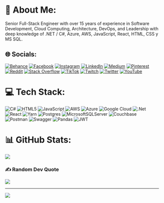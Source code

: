 # 💫 About Me:
Senior Full-Stack Engineer with over 15 years of experience in Software Development, Cloud Computing, Architecture, DevOps, and Leadership with deep knowledge of .NET / C#, Azure, AWS, JavaScript, React, HTML, CSS y MS SQL.


## 🌐 Socials:
[![Behance](https://img.shields.io/badge/Behance-1769ff?logo=behance&logoColor=white)](https://behance.net/antonioacosta11) [![Facebook](https://img.shields.io/badge/Facebook-%231877F2.svg?logo=Facebook&logoColor=white)](https://facebook.com/aacostamx) [![Instagram](https://img.shields.io/badge/Instagram-%23E4405F.svg?logo=Instagram&logoColor=white)](https://instagram.com/aacostamx) [![LinkedIn](https://img.shields.io/badge/LinkedIn-%230077B5.svg?logo=linkedin&logoColor=white)](https://linkedin.com/in/antonioacostamurillo) [![Medium](https://img.shields.io/badge/Medium-12100E?logo=medium&logoColor=white)](https://medium.com/@antonioacostamurillo) [![Pinterest](https://img.shields.io/badge/Pinterest-%23E60023.svg?logo=Pinterest&logoColor=white)](https://pinterest.com/acostamx) [![Reddit](https://img.shields.io/badge/Reddit-%23FF4500.svg?logo=Reddit&logoColor=white)](https://reddit.com/user/Dry_Opportunity_6033) [![Stack Overflow](https://img.shields.io/badge/-Stackoverflow-FE7A16?logo=stack-overflow&logoColor=white)](https://stackoverflow.com/users/4072423) [![TikTok](https://img.shields.io/badge/TikTok-%23000000.svg?logo=TikTok&logoColor=white)](https://tiktok.com/@aacostamx) [![Twitch](https://img.shields.io/badge/Twitch-%239146FF.svg?logo=Twitch&logoColor=white)](https://twitch.tv/aacostamx) [![Twitter](https://img.shields.io/badge/Twitter-%231DA1F2.svg?logo=Twitter&logoColor=white)](https://twitter.com/aacostamx) [![YouTube](https://img.shields.io/badge/YouTube-%23FF0000.svg?logo=YouTube&logoColor=white)](https://youtube.com/c/AntonioAcosta) 

# 💻 Tech Stack:
![C#](https://img.shields.io/badge/c%23-%23239120.svg?style=for-the-badge&logo=c-sharp&logoColor=white) ![HTML5](https://img.shields.io/badge/html5-%23E34F26.svg?style=for-the-badge&logo=html5&logoColor=white) ![JavaScript](https://img.shields.io/badge/javascript-%23323330.svg?style=for-the-badge&logo=javascript&logoColor=%23F7DF1E) ![AWS](https://img.shields.io/badge/AWS-%23FF9900.svg?style=for-the-badge&logo=amazon-aws&logoColor=white) ![Azure](https://img.shields.io/badge/azure-%230072C6.svg?style=for-the-badge&logo=azure-devops&logoColor=white) ![Google Cloud](https://img.shields.io/badge/Google%20Cloud-%234285F4.svg?style=for-the-badge&logo=google-cloud&logoColor=white) ![.Net](https://img.shields.io/badge/.NET-5C2D91?style=for-the-badge&logo=.net&logoColor=white) ![React](https://img.shields.io/badge/react-%2320232a.svg?style=for-the-badge&logo=react&logoColor=%2361DAFB) ![Yarn](https://img.shields.io/badge/yarn-%232C8EBB.svg?style=for-the-badge&logo=yarn&logoColor=white) ![Postgres](https://img.shields.io/badge/postgres-%23316192.svg?style=for-the-badge&logo=postgresql&logoColor=white) ![MicrosoftSQLServer](https://img.shields.io/badge/Microsoft%20SQL%20Sever-CC2927?style=for-the-badge&logo=microsoft%20sql%20server&logoColor=white) ![Couchbase](https://img.shields.io/badge/Couchbase-EA2328?style=for-the-badge&logo=couchbase&logoColor=white) ![Postman](https://img.shields.io/badge/Postman-FF6C37?style=for-the-badge&logo=postman&logoColor=white) ![Swagger](https://img.shields.io/badge/-Swagger-%23Clojure?style=for-the-badge&logo=swagger&logoColor=white) ![Pandas](https://img.shields.io/badge/pandas-%23150458.svg?style=for-the-badge&logo=pandas&logoColor=white) ![JWT](https://img.shields.io/badge/JWT-black?style=for-the-badge&logo=JSON%20web%20tokens)
# 📊 GitHub Stats:
![](https://github-readme-stats.vercel.app/api/top-langs/?username=aacostamx&theme=dark&hide_border=false&include_all_commits=true&count_private=false&layout=compact)

### ✍️ Random Dev Quote
![](https://quotes-github-readme.vercel.app/api?type=horizontal&theme=radical)

---
[![](https://visitcount.itsvg.in/api?id=aacostamx&icon=0&color=0)](https://visitcount.itsvg.in)
